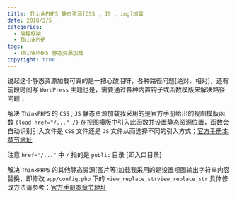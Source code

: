 ```yaml
---
title: ThinkPHP5 静态资源[CSS , JS , img]加载
date: 2018/3/5
categories:
  - 编程框架
  - ThinkPHP
tags:
  - ThinkPHP5 静态资源加载
copyright: true
---
```


说起这个静态资源加载可真的是一把心酸泪呀，各种路径问题[绝对、相对]，还有前段时间写 `WordPress` 主题也是，需要通过各种内置钩子或函数模版来解决路径问题；

解决 `ThinkPHP5` 的 `CSS` , `JS` 静态资源加载我采用的是官方手册给出的视图模版函数 `{load href="/..." /}` 在视图模版中引入此函数并设置静态资源位置，函数会自动识别引入文件是 `CSS` 文件还是 `JS` 文件从而选择不同的引入方式；[官方手册本章节地址][1]

注意 `href="/..."` 中 `/` 指的是 `public` 目录 [即入口目录]

解决 `ThinkPHP5` 的其他静态资源[图片等]加载我采用的是设置视图输出字符串内容替换，即修改 `app/config.php` 下的 `view_replace_strview_replace_str` 具体修改方法请参考：[官方手册本章节地址][2]

[1]: https://www.kancloud.cn/manual/thinkphp5/125020
[2]: https://www.kancloud.cn/manual/thinkphp5/118120